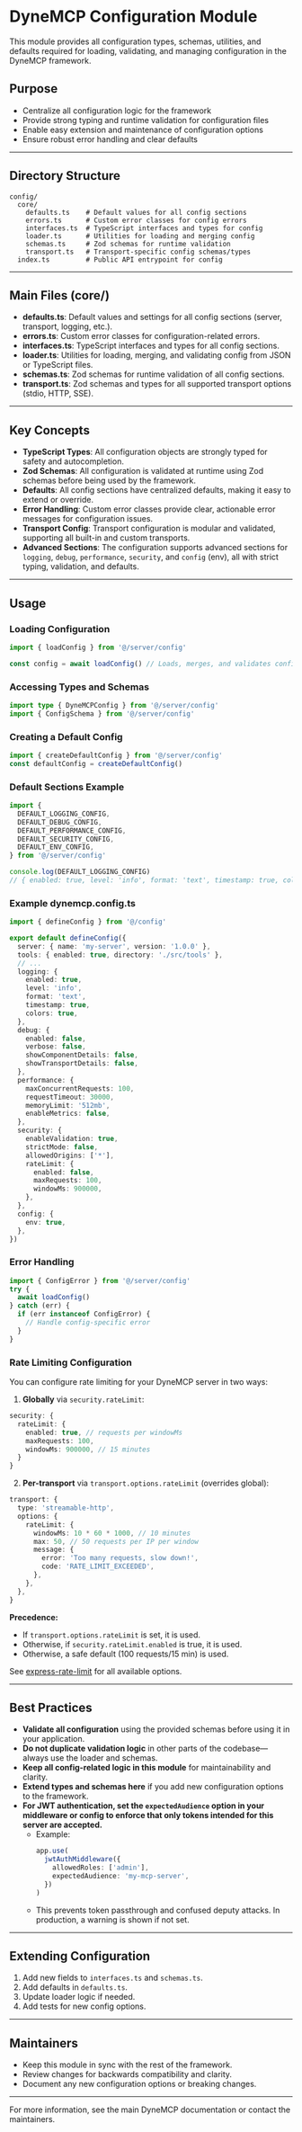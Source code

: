 # DyneMCP Configuration Module

This module provides all configuration types, schemas, utilities, and defaults required for loading, validating, and managing configuration in the DyneMCP framework.

## Purpose

- Centralize all configuration logic for the framework
- Provide strong typing and runtime validation for configuration files
- Enable easy extension and maintenance of configuration options
- Ensure robust error handling and clear defaults

---

## Directory Structure

```
config/
  core/
    defaults.ts    # Default values for all config sections
    errors.ts      # Custom error classes for config errors
    interfaces.ts  # TypeScript interfaces and types for config
    loader.ts      # Utilities for loading and merging config
    schemas.ts     # Zod schemas for runtime validation
    transport.ts   # Transport-specific config schemas/types
  index.ts         # Public API entrypoint for config
```

---

## Main Files (core/)

- **defaults.ts**: Default values and settings for all config sections (server, transport, logging, etc.).
- **errors.ts**: Custom error classes for configuration-related errors.
- **interfaces.ts**: TypeScript interfaces and types for all config sections.
- **loader.ts**: Utilities for loading, merging, and validating config from JSON or TypeScript files.
- **schemas.ts**: Zod schemas for runtime validation of all config sections.
- **transport.ts**: Zod schemas and types for all supported transport options (stdio, HTTP, SSE).

---

## Key Concepts

- **TypeScript Types**: All configuration objects are strongly typed for safety and autocompletion.
- **Zod Schemas**: All configuration is validated at runtime using Zod schemas before being used by the framework.
- **Defaults**: All config sections have centralized defaults, making it easy to extend or override.
- **Error Handling**: Custom error classes provide clear, actionable error messages for configuration issues.
- **Transport Config**: Transport configuration is modular and validated, supporting all built-in and custom transports.
- **Advanced Sections**: The configuration supports advanced sections for `logging`, `debug`, `performance`, `security`, and `config` (env), all with strict typing, validation, and defaults.

---

## Usage

### Loading Configuration

```ts
import { loadConfig } from '@/server/config'

const config = await loadConfig() // Loads, merges, and validates config
```

### Accessing Types and Schemas

```ts
import type { DyneMCPConfig } from '@/server/config'
import { ConfigSchema } from '@/server/config'
```

### Creating a Default Config

```ts
import { createDefaultConfig } from '@/server/config'
const defaultConfig = createDefaultConfig()
```

### Default Sections Example

```ts
import {
  DEFAULT_LOGGING_CONFIG,
  DEFAULT_DEBUG_CONFIG,
  DEFAULT_PERFORMANCE_CONFIG,
  DEFAULT_SECURITY_CONFIG,
  DEFAULT_ENV_CONFIG,
} from '@/server/config'

console.log(DEFAULT_LOGGING_CONFIG)
// { enabled: true, level: 'info', format: 'text', timestamp: true, colors: true }
```

### Example dynemcp.config.ts

```ts
import { defineConfig } from '@/config'

export default defineConfig({
  server: { name: 'my-server', version: '1.0.0' },
  tools: { enabled: true, directory: './src/tools' },
  // ...
  logging: {
    enabled: true,
    level: 'info',
    format: 'text',
    timestamp: true,
    colors: true,
  },
  debug: {
    enabled: false,
    verbose: false,
    showComponentDetails: false,
    showTransportDetails: false,
  },
  performance: {
    maxConcurrentRequests: 100,
    requestTimeout: 30000,
    memoryLimit: '512mb',
    enableMetrics: false,
  },
  security: {
    enableValidation: true,
    strictMode: false,
    allowedOrigins: ['*'],
    rateLimit: {
      enabled: false,
      maxRequests: 100,
      windowMs: 900000,
    },
  },
  config: {
    env: true,
  },
})
```

### Error Handling

```ts
import { ConfigError } from '@/server/config'
try {
  await loadConfig()
} catch (err) {
  if (err instanceof ConfigError) {
    // Handle config-specific error
  }
}
```

### Rate Limiting Configuration

You can configure rate limiting for your DyneMCP server in two ways:

1. **Globally** via `security.rateLimit`:

```ts
security: {
  rateLimit: {
    enabled: true, // requests per windowMs
    maxRequests: 100,
    windowMs: 900000, // 15 minutes
  }
}
```

2. **Per-transport** via `transport.options.rateLimit` (overrides global):

```ts
transport: {
  type: 'streamable-http',
  options: {
    rateLimit: {
      windowMs: 10 * 60 * 1000, // 10 minutes
      max: 50, // 50 requests per IP per window
      message: {
        error: 'Too many requests, slow down!',
        code: 'RATE_LIMIT_EXCEEDED',
      },
    },
  },
}
```

**Precedence:**

- If `transport.options.rateLimit` is set, it is used.
- Otherwise, if `security.rateLimit.enabled` is true, it is used.
- Otherwise, a safe default (100 requests/15 min) is used.

See [express-rate-limit](https://www.npmjs.com/package/express-rate-limit) for all available options.

---

## Best Practices

- **Validate all configuration** using the provided schemas before using it in your application.
- **Do not duplicate validation logic** in other parts of the codebase—always use the loader and schemas.
- **Keep all config-related logic in this module** for maintainability and clarity.
- **Extend types and schemas here** if you add new configuration options to the framework.
- **For JWT authentication, set the `expectedAudience` option in your middleware or config to enforce that only tokens intended for this server are accepted.**
  - Example:
    ```ts
    app.use(
      jwtAuthMiddleware({
        allowedRoles: ['admin'],
        expectedAudience: 'my-mcp-server',
      })
    )
    ```
  - This prevents token passthrough and confused deputy attacks. In production, a warning is shown if not set.

---

## Extending Configuration

1. Add new fields to `interfaces.ts` and `schemas.ts`.
2. Add defaults in `defaults.ts`.
3. Update loader logic if needed.
4. Add tests for new config options.

---

## Maintainers

- Keep this module in sync with the rest of the framework.
- Review changes for backwards compatibility and clarity.
- Document any new configuration options or breaking changes.

---

For more information, see the main DyneMCP documentation or contact the maintainers.
